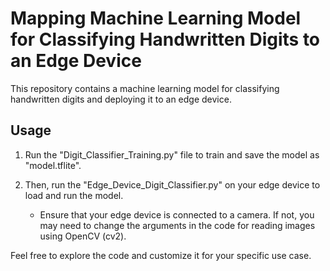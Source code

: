 # Mapping Machine Learning Model for Classifying Handwritten Digits to an Edge Device

This repository contains a machine learning model for classifying handwritten digits and deploying it to an edge device.

## Usage

1. Run the "Digit_Classifier_Training.py" file to train and save the model as "model.tflite".

2. Then, run the "Edge_Device_Digit_Classifier.py" on your edge device to load and run the model.

   - Ensure that your edge device is connected to a camera. If not, you may need to change the arguments in the code for reading images using OpenCV (cv2).

Feel free to explore the code and customize it for your specific use case.
